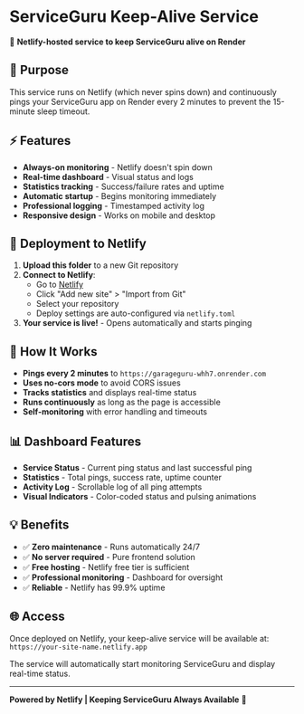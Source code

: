 # ServiceGuru Keep-Alive Service

🚗 **Netlify-hosted service to keep ServiceGuru alive on Render**

## 🎯 Purpose

This service runs on Netlify (which never spins down) and continuously pings your ServiceGuru app on Render every 2 minutes to prevent the 15-minute sleep timeout.

## ⚡ Features

- **Always-on monitoring** - Netlify doesn't spin down
- **Real-time dashboard** - Visual status and logs  
- **Statistics tracking** - Success/failure rates and uptime
- **Automatic startup** - Begins monitoring immediately
- **Professional logging** - Timestamped activity log
- **Responsive design** - Works on mobile and desktop

## 🚀 Deployment to Netlify

1. **Upload this folder** to a new Git repository
2. **Connect to Netlify**:
   - Go to [Netlify](https://netlify.com)
   - Click "Add new site" > "Import from Git"
   - Select your repository
   - Deploy settings are auto-configured via `netlify.toml`
3. **Your service is live!** - Opens automatically and starts pinging

## 🔧 How It Works

- **Pings every 2 minutes** to `https://garageguru-whh7.onrender.com`
- **Uses no-cors mode** to avoid CORS issues
- **Tracks statistics** and displays real-time status
- **Runs continuously** as long as the page is accessible
- **Self-monitoring** with error handling and timeouts

## 📊 Dashboard Features

- **Service Status** - Current ping status and last successful ping
- **Statistics** - Total pings, success rate, uptime counter
- **Activity Log** - Scrollable log of all ping attempts
- **Visual Indicators** - Color-coded status and pulsing animations

## 💡 Benefits

- ✅ **Zero maintenance** - Runs automatically 24/7
- ✅ **No server required** - Pure frontend solution  
- ✅ **Free hosting** - Netlify free tier is sufficient
- ✅ **Professional monitoring** - Dashboard for oversight
- ✅ **Reliable** - Netlify has 99.9% uptime

## 🌐 Access

Once deployed on Netlify, your keep-alive service will be available at:
`https://your-site-name.netlify.app`

The service will automatically start monitoring ServiceGuru and display real-time status.

---

**Powered by Netlify | Keeping ServiceGuru Always Available** 🎉